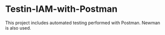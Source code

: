 # Testin-IAM-with-Postman
This project includes automated testing performed with Postman. Newman is also used.
